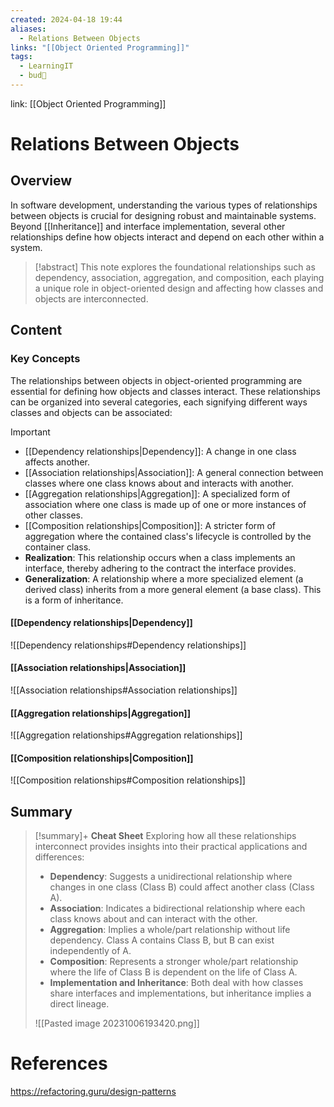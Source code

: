 ```yaml
---
created: 2024-04-18 19:44
aliases:
  - Relations Between Objects
links: "[[Object Oriented Programming]]"
tags:
  - LearningIT
  - bud🌿
---
```

link: [[Object Oriented Programming]]

# Relations Between Objects

## Overview

In software development, understanding the various types of relationships between objects is crucial for designing robust and maintainable systems. Beyond [[Inheritance]] and interface implementation, several other relationships define how objects interact and depend on each other within a system.

> [!abstract]
>  This note explores the foundational relationships such as dependency, association, aggregation, and composition, each playing a unique role in object-oriented design and affecting how classes and objects are interconnected.

## Content

### Key Concepts

The relationships between objects in object-oriented programming are essential for defining how objects and classes interact. These relationships can be organized into several categories, each signifying different ways classes and objects can be associated:

>[!important] 
>- [[Dependency relationships|Dependency]]: A change in one class affects another.
>- [[Association relationships|Association]]: A general connection between classes where one class knows about and interacts with another.
>- [[Aggregation relationships|Aggregation]]: A specialized form of association where one class is made up of one or more instances of other classes.
>- [[Composition relationships|Composition]]: A stricter form of aggregation where the contained class's lifecycle is controlled by the container class.
>- **Realization**: This relationship occurs when a class implements an interface, thereby adhering to the contract the interface provides.
>- **Generalization**: A relationship where a more specialized element (a derived class) inherits from a more general element (a base class). This is a form of inheritance.

#### [[Dependency relationships|Dependency]]

![[Dependency relationships#Dependency relationships]]

#### [[Association relationships|Association]]

![[Association relationships#Association relationships]]

#### [[Aggregation relationships|Aggregation]]

![[Aggregation relationships#Aggregation relationships]]

#### [[Composition relationships|Composition]]

![[Composition relationships#Composition relationships]]


## Summary

>[!summary]+ **Cheat Sheet**
>Exploring how all these relationships interconnect provides insights into their practical applications and differences:
>
>- **Dependency**: Suggests a unidirectional relationship where changes in one class (Class B) could affect another class (Class A).
>- **Association**: Indicates a bidirectional relationship where each class knows about and can interact with the other.
>- **Aggregation**: Implies a whole/part relationship without life dependency. Class A contains Class B, but B can exist independently of A.
>- **Composition**: Represents a stronger whole/part relationship where the life of Class B is dependent on the life of Class A.
>- **Implementation and Inheritance**: Both deal with how classes share interfaces and implementations, but inheritance implies a direct lineage.
>
>![[Pasted image 20231006193420.png]]

# References

https://refactoring.guru/design-patterns

